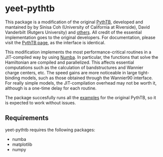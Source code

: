 # yeet-pythtb

This package is a modification of the original [PythTB](https://www.physics.rutgers.edu/pythtb/), developed and mantained by by Sinisa Coh (University of California at Riverside), David Vanderbilt (Rutgers University) and [others](https://www.physics.rutgers.edu/pythtb/about.html#history). All credit of the essential implementation goes to the original developers. For documentation, please visit the [PythTB page](https://www.physics.rutgers.edu/pythtb/usage.html), as the interface is identical.

This modification implements the most performance-critical routines in a JIT-compiled way by using [Numba](http://numba.pydata.org/). In particular, the functions that solve the Hamiltonian are compiled and parallelized. This affects essential computations such as the calculation of bandstructures and Wannier charge centers, etc. The speed gains are more noticeable in large tight-binding models, such as those obtained through the Wannier90 interface. For really simple models, the JIT-compilation overhead may not be worth it, although is a one-time delay for each routine.

The package succesfully runs all the [examples](https://www.physics.rutgers.edu/pythtb/examples.html) for the original PythTB, so it is expected to work without issues.

## Requirements

yeet-pythtb requires the following packages:

- numba
- matplotlib
- numpy
